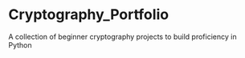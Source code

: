 # Cryptography_Portfolio
A collection of beginner cryptography projects to build proficiency in Python
